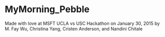 # MyMorning_Pebble

Made with love at MSFT UCLA vs USC Hackathon on January 30, 2015
by M. Fay Wu, Christina Yang, Cristen Anderson, and Nandini Chitale

